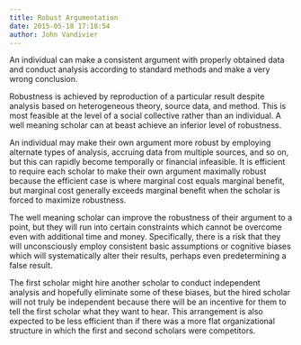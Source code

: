 ```yaml
---
title: Robust Argumentation
date: 2015-05-18 17:18:54
author: John Vandivier
---
```




An individual can make a consistent argument with properly obtained data and conduct analysis according to standard methods and make a very wrong conclusion.

Robustness is achieved by reproduction of a particular result despite analysis based on heterogeneous theory, source data, and method. This is most feasible at the level of a social collective rather than an individual. A well meaning scholar can at beast achieve an inferior level of robustness.

An individual may make their own argument more robust by employing alternate types of analysis, accruing data from multiple sources, and so on, but this can rapidly become temporally or financial infeasible. It is efficient to require each scholar to make their own argument maximally robust because the efficient case is where marginal cost equals marginal benefit, but marginal cost generally exceeds marginal benefit when the scholar is forced to maximize robustness.

The well meaning scholar can improve the robustness of their argument to a point, but they will run into certain constraints which cannot be overcome even with additional time and money. Specifically, there is a risk that they will unconsciously employ consistent basic assumptions or cognitive biases which will systematically alter their results, perhaps even predetermining a false result.

The first scholar might hire another scholar to conduct independent analysis and hopefully eliminate some of these biases, but the hired scholar will not truly be independent because there will be an incentive for them to tell the first scholar what they want to hear. This arrangement is also expected to be less efficient than if there was a more flat organizational structure in which the first and second scholars were competitors.